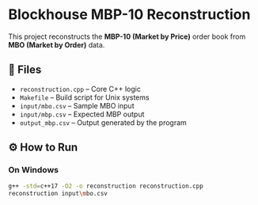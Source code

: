 # Blockhouse MBP-10 Reconstruction

This project reconstructs the **MBP-10 (Market by Price)** order book from **MBO (Market by Order)** data.

## 📂 Files
- `reconstruction.cpp` – Core C++ logic
- `Makefile` – Build script for Unix systems
- `input/mbo.csv` – Sample MBO input
- `input/mbp.csv` – Expected MBP output
- `output_mbp.csv` – Output generated by the program

## ⚙️ How to Run

### On Windows
```bash
g++ -std=c++17 -O2 -o reconstruction reconstruction.cpp
reconstruction input\mbo.csv

